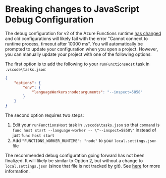 # Breaking changes to JavaScript Debug Configuration

The debug configuration for v2 of the Azure Functions runtime [has changed](https://github.com/Azure/azure-functions-core-tools/issues/521) and old configurations will likely fail with the error "Cannot connect to runtime process, timeout after 10000 ms". You will automatically be prompted to update your configuration when you open a project. However, you can manually update your project with one of the following options:

The first option is to add the following to your `runFunctionsHost` task in `.vscode\tasks.json`:

```json
{
    "options": {
        "env": {
            "languageWorkers:node:arguments": "--inspect=5858"
        }
    }
}
```

The second option requires two steps:

1. Edit your `runFunctionsHost` task in `.vscode\tasks.json` so that `command` is `func host start --language-worker -- \"--inspect=5858\"` instead of just `func host start`
1. Add `"FUNCTIONS_WORKER_RUNTIME": "node"` to your `local.settings.json` file

The recommended debug configuration going forward has not been finalized. It will likely be similar to Option 2, but without a change to `local.settings.json` (since that file is not tracked by git). See [here](https://github.com/Azure/azure-functions-host/issues/3120) for more information.
